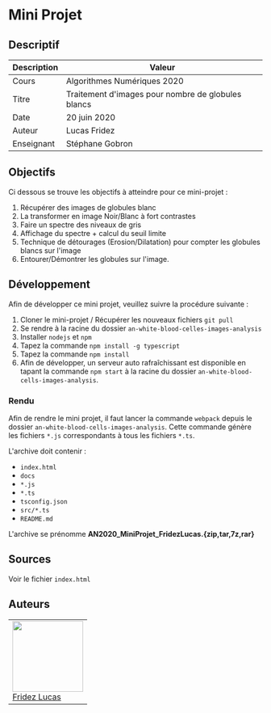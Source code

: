 # Mini Projet

## Descriptif

| Description | Valeur                                             |
|-------------|----------------------------------------------------|
| Cours       | Algorithmes Numériques 2020                        |
| Titre       | Traitement d'images pour nombre de globules blancs |
| Date        | 20 juin 2020                                       |
| Auteur      | Lucas Fridez                                       |
| Enseignant  | Stéphane Gobron                                    |

## Objectifs

Ci dessous se trouve les objectifs à atteindre pour ce mini-projet :

1. Récupérer des images de globules blanc
2. La transformer en image Noir/Blanc à fort contrastes
3. Faire un spectre des niveaux de gris
4. Affichage du spectre + calcul du seuil limite
5. Technique de détourages (Erosion/Dilatation) pour compter les globules blancs sur l'image
6. Entourer/Démontrer les globules sur l'image.


## Développement
Afin de développer ce mini projet, veuillez suivre la procédure suivante :

1. Cloner le mini-projet / Récupérer les nouveaux fichiers `git pull`
2. Se rendre à la racine du dossier `an-white-blood-celles-images-analysis`
3. Installer `nodejs` et `npm`
4. Tapez la commande `npm install -g typescript`
5. Tapez la commande `npm install`
6. Afin de développer, un serveur auto rafraîchissant est disponible en tapant la commande `npm start` à la racine du dossier `an-white-blood-cells-images-analysis`.

### Rendu
Afin de rendre le mini projet, il faut lancer la commande `webpack` depuis le dossier `an-white-blood-cells-images-analysis`. Cette commande génère les fichiers `*.js` correspondants à tous les fichiers `*.ts`.

L'archive doit contenir :
- `index.html`
- `docs`
- `*.js`
- `*.ts`
- `tsconfig.json`
- `src/*.ts`
- `README.md`

L'archive se prénomme **AN2020_MiniProjet_FridezLucas.{zip,tar,7z,rar}**

## Sources

Voir le fichier `index.html`

## Auteurs 

<table>
   <tr>
      <td>
         <a href="https://labinfo.ing.he-arc.ch/lucas.fridez"><img width=140px src="https://secure.gravatar.com/avatar/72c1469bf815bd4e0a858341571d5111?s=800&d=identicon"><br>
         Fridez Lucas</a>
      </td>
   </tr>
</table>